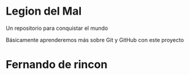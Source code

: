 # Legion del Mal
Un repositorio para conquistar el mundo

Básicamente aprenderemos más sobre Git y GitHub con este proyecto


# Fernando de rincon


